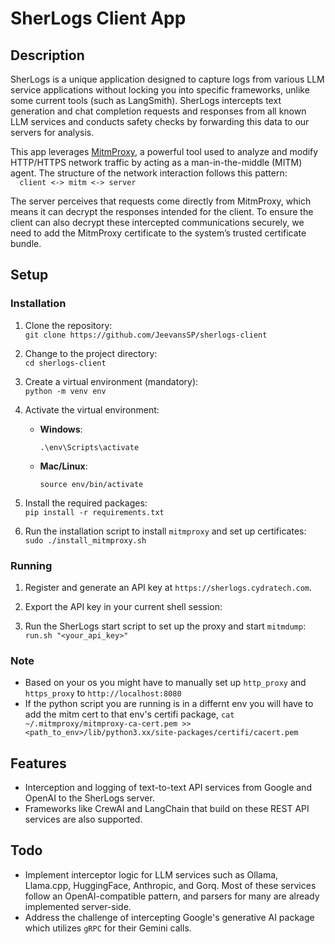 # SherLogs Client App

## Description

SherLogs is a unique application designed to capture logs from various LLM service applications without locking you into specific frameworks, unlike some current tools (such as LangSmith). SherLogs intercepts text generation and chat completion requests and responses from all known LLM services and conducts safety checks by forwarding this data to our servers for analysis.

This app leverages [MitmProxy](https://mitmproxy.org/), a powerful tool used to analyze and modify HTTP/HTTPS network traffic by acting as a man-in-the-middle (MITM) agent. The structure of the network interaction follows this pattern:  
 `   client <-> mitm <-> server  `

The server perceives that requests come directly from MitmProxy, which means it can decrypt the responses intended for the client. To ensure the client can also decrypt these intercepted communications securely, we need to add the MitmProxy certificate to the system’s trusted certificate bundle.

## Setup

### Installation

1. Clone the repository:  
   `git clone https://github.com/JeevansSP/sherlogs-client`
2. Change to the project directory:  
   `cd sherlogs-client`
3. Create a virtual environment (mandatory):  
   `python -m venv env`
4. Activate the virtual environment:

   - **Windows**:
     ```
     .\env\Scripts\activate
     ```
   - **Mac/Linux**:
     ```
     source env/bin/activate
     ```

5. Install the required packages:  
   `pip install -r requirements.txt`

6. Run the installation script to install `mitmproxy` and set up certificates:
   `sudo ./install_mitmproxy.sh`

### Running

1. Register and generate an API key at `https://sherlogs.cydratech.com`.

2. Export the API key in your current shell session:

3. Run the SherLogs start script to set up the proxy and start `mitmdump`:
   `run.sh "<your_api_key>"`

### Note
- Based on your os you might have to manually set up `http_proxy` and `https_proxy` to `http://localhost:8080` 
- If the python script you are running is in a differnt env you will have to add the mitm cert to that env's certifi package, `cat ~/.mitmproxy/mitmproxy-ca-cert.pem >> <path_to_env>/lib/python3.xx/site-packages/certifi/cacert.pem`


## Features

- Interception and logging of text-to-text API services from Google and OpenAI to the SherLogs server.
- Frameworks like CrewAI and LangChain that build on these REST API services are also supported.

## Todo

- Implement interceptor logic for LLM services such as Ollama, Llama.cpp, HuggingFace, Anthropic, and Gorq. Most of these services follow an OpenAI-compatible pattern, and parsers for many are already implemented server-side.
- Address the challenge of intercepting Google's generative AI package which utilizes `gRPC` for their Gemini calls.


